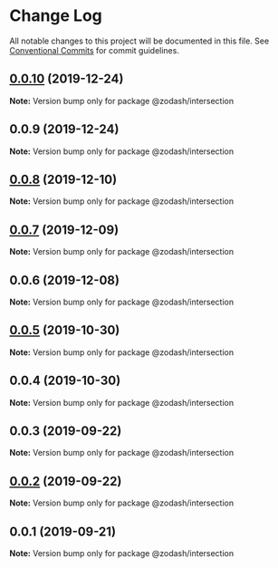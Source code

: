 # Change Log

All notable changes to this project will be documented in this file.
See [Conventional Commits](https://conventionalcommits.org) for commit guidelines.

## [0.0.10](https://github.com/zcorky/zodash/compare/@zodash/intersection@0.0.9...@zodash/intersection@0.0.10) (2019-12-24)

**Note:** Version bump only for package @zodash/intersection





## 0.0.9 (2019-12-24)

**Note:** Version bump only for package @zodash/intersection





## [0.0.8](https://github.com/zcorky/zodash/compare/@zodash/intersection@0.0.7...@zodash/intersection@0.0.8) (2019-12-10)

**Note:** Version bump only for package @zodash/intersection





## [0.0.7](https://github.com/zcorky/zodash/compare/@zodash/intersection@0.0.6...@zodash/intersection@0.0.7) (2019-12-09)

**Note:** Version bump only for package @zodash/intersection





## 0.0.6 (2019-12-08)

**Note:** Version bump only for package @zodash/intersection





## [0.0.5](https://github.com/zcorky/zodash/compare/@zodash/intersection@0.0.4...@zodash/intersection@0.0.5) (2019-10-30)

**Note:** Version bump only for package @zodash/intersection





## 0.0.4 (2019-10-30)

**Note:** Version bump only for package @zodash/intersection





## 0.0.3 (2019-09-22)

**Note:** Version bump only for package @zodash/intersection





## [0.0.2](https://github.com/zcorky/zodash/compare/@zodash/intersection@0.0.1...@zodash/intersection@0.0.2) (2019-09-22)

**Note:** Version bump only for package @zodash/intersection





## 0.0.1 (2019-09-21)

**Note:** Version bump only for package @zodash/intersection
